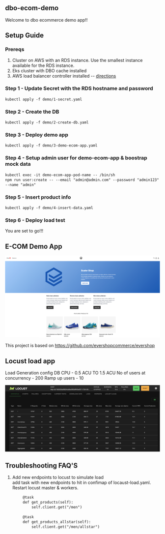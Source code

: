 ## dbo-ecom-demo

Welcome to dbo ecommerce demo app!!

## Setup Guide

### Prereqs

1. Cluster on AWS with an RDS instance. Use the smallest instance available for the RDS instance. 
2. Eks cluster with DBO cache installed
3. AWS load balancer controller installed -- [directions](https://docs.aws.amazon.com/eks/latest/userguide/lbc-helm.html)


### Step 1 - Update Secret with the RDS hostname and password

```
kubectl apply -f demo/1-secret.yaml
```


### Step 2 - Create the DB

```
kubectl apply -f demo/2-create-db.yaml
```


### Step 3 - Deploy demo app
```
kubectl apply -f demo/3-demo-ecom-app.yaml
```


### Step 4 - Setup admin user for demo-ecom-app & boostrap mock data

```
kubectl exec -it demo-ecom-app-pod-name -- /bin/sh
npm run user:create -- --email "admin@admin.com" --password "admin123" --name "admin" 
```

### Step 5 - Insert product info

```
kubectl apply -f demo/4-insert-data.yaml
```
### Step 6 - Deploy load test




You are set to go!!!

## E-COM Demo App
![Demo APP Screenshot](readmeimages/app.png)

This project is based on https://github.com/evershopcommerce/evershop

## Locust load app

Load Generation config
DB CPU - 0.5 ACU TO 1.5 ACU
No of users at concurrency - 200
Ramp up users - 10

![LOAD APP Screenshot](readmeimages/load.png)


## Troubleshooting FAQ'S


1. Add new endpoints to locust to simulate load <br>
 add task with new endpoints to hit in confimap of locaust-load.yaml. Restart locust master & workers.

```
        @task
        def get_products(self):
            self.client.get("/men")

        @task
        def get_products_allstar(self):
            self.client.get("/men/allstar")
```